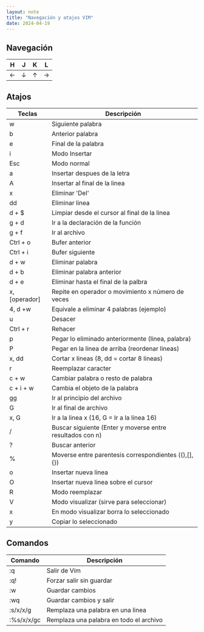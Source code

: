 ```yaml
---
layout: note
title: "Navegación y atajos VIM"
date: 2024-04-19
---
```


## Navegación

| H | J | K | L |
| --- | --- | --- | --- |
| ← | ↓ | ↑ | → |

## Atajos

| Teclas | Descripción |
| --- | --- |
| w | Siguiente palabra |
| b | Anterior palabra |
| e | Final de la palabra |
| i | Modo Insertar |
| Esc | Modo normal |
| a | Insertar despues de la letra |
| A | Insertar al final de la linea |
| x | Eliminar 'Del' |
| dd | Eliminar linea |
| d + $ | Limpiar desde el cursor al final de la linea |
| g + d | Ir a la declaración de la función |
| g + f | Ir al archivo |
| Ctrl + o | Bufer anterior |
| Ctrl + i | Bufer siguiente |
| d + w | Eliminar palabra |
| d + b | Eliminar palabra anterior |
| d + e | Eliminar hasta el final de la palbra |
| x, [operador] | Repite en operador o movimiento x número de veces |
| 4, d +w | Equivale a eliminar 4 palabras (ejemplo) |
| u | Desacer |
| Ctrl + r | Rehacer |
| p | Pegar lo eliminado anteriormente (linea, palabra) |
| P | Pegar en la linea de arriba (reordenar lineas) |
| x, dd | Cortar x lineas (8, dd = cortar 8 lineas) |
| r | Reemplazar caracter |
| c + w | Cambiar palabra o resto de palabra |
| c + i + w | Cambia el objeto de la palabra |
| gg | Ir al principio del archivo |
| G | Ir al final de archivo |
| x, G | Ir a la linea x (16, G = Ir a la linea 16) |
| / | Buscar siguiente (Enter y moverse entre resultados con n) |
| ? | Buscar anterior |
| % | Moverse entre parentesis correspondientes ((),[],{}) |
| o | Insertar nueva linea |
| O | Insertar nueva linea sobre el cursor |
| R | Modo reemplazar |
| V | Modo visualizar (sirve para seleccionar) |
| x | En modo visualizar borra lo seleccionado |
| y | Copiar lo seleccionado |

## Comandos
| Comando | Descripción |
| --- | --- |
| :q | Salir de Vim |
| :q! | Forzar salir sin guardar |
| :w | Guardar cambios |
| :wq | Guardar cambios y salir |
| :s/x/x/g | Remplaza una palabra en una linea |
| :%s/x/x/gc | Remplaza una palabra en todo el archivo |